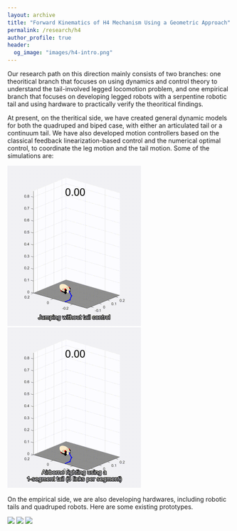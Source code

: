 ```yaml
---
layout: archive
title: "Forward Kinematics of H4 Mechanism Using a Geometric Approach"
permalink: /research/h4
author_profile: true
header:
  og_image: "images/h4-intro.png"
---
```


Our research path on this direction mainly consists of two branches: one theoritical branch that focuses on using dynamics and control theory to understand the tail-involved legged locomotion problem, and one empirical branch that focuses on developing legged robots with a serpentine robotic tail and using hardware to practically verify the theoritical findings.

At present, on the theritical side, we have created general dynamic models for both the quadruped and biped case, with either an articulated tail or a continuum tail. We have also developed motion controllers based on the classical feedback linearization-based control and the numerical optimal control, to coordinate the leg motion and the tail motion. Some of the simulations are:

<p float="left">
  <img style="width:300px;" src="/images/kr-at-ar-sim.gif"/>
  <img style="width:300px;" src="/images/kr-at-ar-optSim.gif"/> 
</p>

On the empirical side, we are also developing hardwares, including robotic tails and quadruped robots. Here are some existing prototypes.

<p float="left">
  <img style="width:30px;" src="/images/rmltail.jpg"/>
  <img style="width:30px;" src="/images/design.jpg"/> 
  <img style="width:30px;" src="/images/prototype.jpg"/>
</p>
